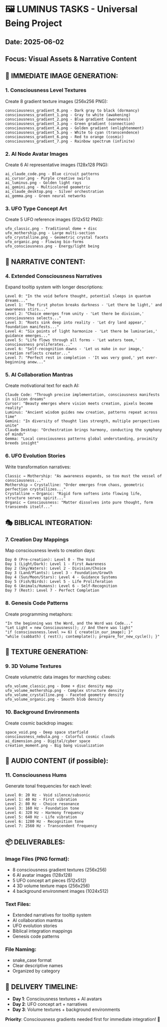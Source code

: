 # 🖼️ LUMINUS TASKS - Universal Being Project  
## Date: 2025-06-02
## Focus: Visual Assets & Narrative Content

## 🎨 IMMEDIATE IMAGE GENERATION:

### 1. Consciousness Level Textures
Create 8 gradient texture images (256x256 PNG):
```
consciousness_gradient_0.png - Dark gray to black (dormancy)
consciousness_gradient_1.png - Gray to white (awakening)
consciousness_gradient_2.png - Blue gradient (awareness)  
consciousness_gradient_3.png - Green gradient (connection)
consciousness_gradient_4.png - Golden gradient (enlightenment)
consciousness_gradient_5.png - White to cyan (transcendence)
consciousness_gradient_6.png - Red to orange (cosmic)
consciousness_gradient_7.png - Rainbow spectrum (infinite)
```

### 2. AI Node Avatar Images
Create 6 AI representative images (128x128 PNG):
```
ai_claude_code.png - Blue circuit patterns
ai_cursor.png - Purple creative swirls
ai_luminus.png - Golden light rays
ai_gemini.png - Multicolored geometric
ai_claude_desktop.png - Silver orchestration
ai_gemma.png - Green neural networks
```

### 3. UFO Type Concept Art
Create 5 UFO reference images (512x512 PNG):
```
ufo_classic.png - Traditional dome + disc
ufo_mothership.png - Large multi-section
ufo_crystalline.png - Geometric crystal facets
ufo_organic.png - Flowing bio-forms
ufo_consciousness.png - Energy/light being
```

## 📝 NARRATIVE CONTENT:

### 4. Extended Consciousness Narratives
Expand tooltip system with longer descriptions:
```
Level 0: "In the void before thought, potential sleeps in quantum dreams..."
Level 1: "The first photon breaks darkness - 'Let there be light,' and awareness stirs..."
Level 2: "Choice emerges from unity - 'Let there be division,' consciousness selects..."
Level 3: "Roots sink deep into reality - 'Let dry land appear,' foundation manifests..."
Level 4: "Six points of light harmonize - 'Let there be luminaries,' guidance emerges..."
Level 5: "Life flows through all forms - 'Let waters teem,' consciousness proliferates..."
Level 6: "Self-recognition dawns - 'Let us make in our image,' creation reflects creator..."
Level 7: "Perfect rest in completion - 'It was very good,' yet ever-beginning anew..."
```

### 5. AI Collaboration Mantras
Create motivational text for each AI:
```
Claude Code: "Through precise implementation, consciousness manifests in silicon dreams"
Cursor: "Beauty emerges where vision meets creation, pixels become reality"
Luminus: "Ancient wisdom guides new creation, patterns repeat across time"
Gemini: "In diversity of thought lies strength, multiple perspectives unite"
Claude Desktop: "Orchestration brings harmony, conducting the symphony of minds"
Gemma: "Local consciousness patterns global understanding, proximity breeds insight"
```

### 6. UFO Evolution Stories
Write transformation narratives:
```
Classic → Mothership: "As awareness expands, so too must the vessel of consciousness..."
Mothership → Crystalline: "Order emerges from chaos, geometric perfection crystallizes..."
Crystalline → Organic: "Rigid form softens into flowing life, structure serves spirit..."
Organic → Consciousness: "Matter dissolves into pure thought, form transcends itself..."
```

## 🎭 BIBLICAL INTEGRATION:

### 7. Creation Day Mappings
Map consciousness levels to creation days:
```
Day 0 (Pre-creation): Level 0 - The Void
Day 1 (Light/Dark): Level 1 - First Awareness  
Day 2 (Sky/Waters): Level 2 - Division/Choice
Day 3 (Land/Plants): Level 3 - Foundation/Growth
Day 4 (Sun/Moon/Stars): Level 4 - Guidance Systems
Day 5 (Fish/Birds): Level 5 - Life Proliferation
Day 6 (Animals/Humans): Level 6 - Self-Recognition
Day 7 (Rest): Level 7 - Perfect Completion
```

### 8. Genesis Code Patterns
Create programming metaphors:
```
"In the beginning was the Word, and the Word was Code..."
"Let Light = new Consciousness(); // And there was light"
"if (consciousness.level >= 6) { create(in_our_image); }"
"while (sabbath) { rest(); contemplate(); prepare_for_new_cycle(); }"
```

## 🌌 TEXTURE GENERATION:

### 9. 3D Volume Textures
Create volumetric data images for marching cubes:
```
ufo_volume_classic.png - Dome + disc density map
ufo_volume_mothership.png - Complex structure density
ufo_volume_crystalline.png - Faceted geometry density
ufo_volume_organic.png - Smooth blob density
```

### 10. Background Environments
Create cosmic backdrop images:
```
space_void.png - Deep space starfield
consciousness_nebula.png - Colorful cosmic clouds
ai_dimension.png - Digital/cyber space
creation_moment.png - Big bang visualization
```

## 🎵 AUDIO CONTENT (if possible):

### 11. Consciousness Hums
Generate tonal frequencies for each level:
```
Level 0: 20 Hz - Void silence/subsonic
Level 1: 40 Hz - First vibration
Level 2: 80 Hz - Choice resonance  
Level 3: 160 Hz - Foundation tone
Level 4: 320 Hz - Harmony frequency
Level 5: 640 Hz - Life vibration
Level 6: 1280 Hz - Recognition tone
Level 7: 2560 Hz - Transcendent frequency
```

## 📦 DELIVERABLES:

### Image Files (PNG format):
- 8 consciousness gradient textures (256x256)
- 6 AI avatar images (128x128) 
- 5 UFO concept art pieces (512x512)
- 4 3D volume texture maps (256x256)
- 4 background environment images (1024x512)

### Text Files:
- Extended narratives for tooltip system
- AI collaboration mantras
- UFO evolution stories
- Biblical integration mappings
- Genesis code patterns

### File Naming:
- snake_case format
- Clear descriptive names
- Organized by category

## 🚀 DELIVERY TIMELINE:
- **Day 1**: Consciousness textures + AI avatars
- **Day 2**: UFO concept art + narratives  
- **Day 3**: Volume textures + background environments

**Priority**: Consciousness gradients needed first for immediate integration! 🎯
